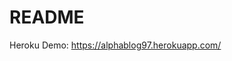 # README

Heroku Demo: https://alphablog97.herokuapp.com/

[comment]: <> (This README would normally document whatever steps are necessary to get the)

[comment]: <> (application up and running.)

[comment]: <> (Things you may want to cover:)

[comment]: <> (* Ruby version)

[comment]: <> (* System dependencies)

[comment]: <> (* Configuration)

[comment]: <> (* Database creation)

[comment]: <> (* Database initialization)

[comment]: <> (* How to run the test suite)

[comment]: <> (* Services &#40;job queues, cache servers, search engines, etc.&#41;)

[comment]: <> (* Deployment instructions)

[comment]: <> (* ...)
